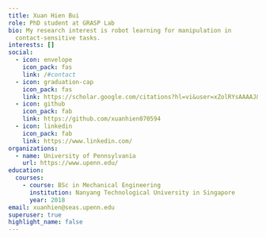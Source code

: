 ```yaml
---
title: Xuan Hien Bui
role: PhD student at GRASP Lab
bio: My research interest is robot learning for manipulation in
  contact-sensitive tasks.
interests: []
social:
  - icon: envelope
    icon_pack: fas
    link: /#contact
  - icon: graduation-cap
    icon_pack: fas
    link: https://scholar.google.com/citations?hl=vi&user=xZolRYsAAAAJ&view_op=list_works&gmla=AJsN-F4V9F8OlTLf2aNE3jUaBSBxW6HFWXxrK7k_PgTDjzkao0YdADBwaaqHBRc9aEzbC3jjGPuINtfB8nionUEc-zP6QyYx6jtMqMdDXw383g0bqyjRV6Y
  - icon: github
    icon_pack: fab
    link: https://github.com/xuanhien070594
  - icon: linkedin
    icon_pack: fab
    link: https://www.linkedin.com/
organizations:
  - name: University of Pennsylvania
    url: https://www.upenn.edu/
education:
  courses:
    - course: BSc in Mechanical Engineering
      institution: Nanyang Technological University in Singapore
      year: 2018
email: xuanhien@seas.upenn.edu
superuser: true
highlight_name: false
---
```

